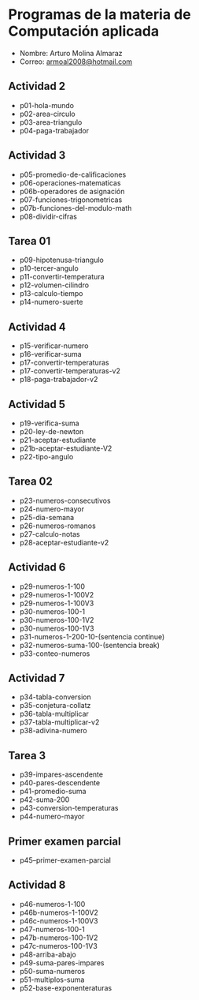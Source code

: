 # Programas de la materia de Computación aplicada

- Nombre: Arturo Molina Almaraz
- Correo: armoal2008@hotmail.com

## Actividad 2
- p01-hola-mundo
- p02-area-circulo
- p03-area-triangulo
- p04-paga-trabajador

## Actividad 3
- p05-promedio-de-calificaciones
- p06-operaciones-matematicas
- p06b-operadores de asignación
- p07-funciones-trigonometricas
- p07b-funciones-del-modulo-math
- p08-dividir-cifras

## Tarea 01
- p09-hipotenusa-triangulo
- p10-tercer-angulo
- p11-convertir-temperatura
- p12-volumen-cilindro
- p13-calculo-tiempo
- p14-numero-suerte

## Actividad 4
- p15-verificar-numero
- p16-verificar-suma
- p17-convertir-temperaturas
- p17-convertir-temperaturas-v2
- p18-paga-trabajador-v2

## Actividad 5
- p19-verifica-suma
- p20-ley-de-newton
- p21-aceptar-estudiante
- p21b-aceptar-estudiante-V2
- p22-tipo-angulo

## Tarea 02
- p23-numeros-consecutivos
- p24-numero-mayor
- p25-dia-semana
- p26-numeros-romanos
- p27-calculo-notas
- p28-aceptar-estudiante-v2

## Actividad 6
- p29-numeros-1-100
- p29-numeros-1-100V2
- p29-numeros-1-100V3
- p30-numeros-100-1
- p30-numeros-100-1V2
- p30-numeros-100-1V3
- p31-numeros-1-200-10-(sentencia continue)
- p32-numeros-suma-100-(sentencia break)
- p33-conteo-numeros

## Actividad 7
- p34-tabla-conversion
- p35-conjetura-collatz
- p36-tabla-multiplicar
- p37-tabla-multiplicar-v2
- p38-adivina-numero

## Tarea 3
- p39-impares-ascendente
- p40-pares-descendente
- p41-promedio-suma
- p42-suma-200
- p43-conversion-temperaturas
- p44-numero-mayor

## Primer examen parcial
- p45–primer-examen-parcial

## Actividad 8
- p46-numeros-1-100
- p46b-numeros-1-100V2
- p46c-numeros-1-100V3
- p47-numeros-100-1  
- p47b-numeros-100-1V2
- p47c-numeros-100-1V3
- p48-arriba-abajo
- p49-suma-pares-impares
- p50-suma-numeros
- p51-multiplos-suma
- p52-base-exponenteraturas